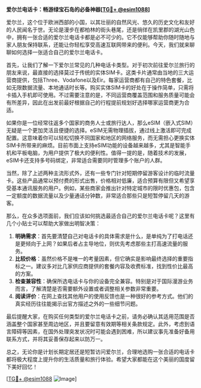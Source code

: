 **爱尔兰电话卡：畅游绿宝石岛的必备神器[[TG💪+ @esim1088](https://t.me/s/esim1088)]**

爱尔兰，这个位于欧洲西部的小国，以其壮丽的自然风光、悠久的历史文化和友好的人民闻名于世。无论是漫步在都柏林的街头巷尾，还是徜徉在凯里郡的湖光山色中，拥有一张合适的爱尔兰电话卡都是必不可少的。它不仅能够帮助你随时随地与家人朋友保持联系，还能让你轻松享受高速互联网带来的便利。今天，我们就来聊聊如何选择一张适合自己的爱尔兰电话卡。

首先，让我们了解一下爱尔兰常见的几种电话卡类型。对于初次前往爱尔兰旅行的朋友来说，最直接的选择莫过于传统的实体SIM卡。这类卡片通常由当地的三大运营商提供，包括Three、Vodafone以及Eir。每家运营商都有自己的特色套餐，比如无限数据流量、本地通话时长等。购买实体SIM卡的好处在于操作简单，只需将卡插入手机即可使用。不过需要注意的是，不同运营商覆盖范围和服务质量可能会有所差异，因此在出发前最好根据自己的行程提前规划好选择哪家运营商更为合适。

如果你是一位经常往返多个国家的商务人士或旅行达人，那么eSIM（嵌入式SIM）无疑是一个更加灵活且便捷的选择。eSIM无需物理插拔，通过线上激活即可完成配置。这意味着你可以轻松切换不同国家和地区的网络服务，而无需担心更换实体SIM卡所带来的麻烦。目前市面上支持eSIM功能的设备越来越多，尤其是智能手机和平板电脑，为用户提供了极大的便利性。值得一提的是，随着技术的发展，eSIM卡还支持多号码绑定，非常适合需要同时管理多个账户的人群。

当然，除了上述两种主流形式外，还有一些专门针对短期停留游客设计的临时流量卡。这些产品通常以预付费的形式出售，价格相对低廉，适合预算有限但又希望享受基本通讯服务的用户。例如，某些商家会推出针对特定城市的限时优惠包，包含一定额度的数据流量以及少量通话分钟数，非常适合那些只是短暂停留几天的游客。

那么，在众多选项面前，我们应该如何挑选最适合自己的爱尔兰电话卡呢？这里有几个小贴士可以帮助大家做出明智决策：

1. **明确需求**：首先要清楚自己对电话卡的具体需求是什么，是单纯为了打电话还是更倾向于上网？如果后者占主导地位，则优先考虑那些主打高速流量的服务。
2. **比较价格**：虽然价格不是唯一的考量因素，但它确实是影响最终选择的重要指标之一。建议多对比几家供应商提供的套餐内容及收费标准，找到性价比最高的方案。
3. **检查兼容性**：确保所选电话卡与你的设备完全兼容。特别是对于国际漫游业务而言，了解清楚是否需要额外设置或者调整相关参数非常重要。
4. **阅读评价**：在网上查找其他用户的使用反馈也是一种很好的参考方式。他们的真实经历往往能揭示出官方描述之外的一些细节问题。

最后提醒大家，在购买任何类型的爱尔兰电话卡之前，请务必确认其适用范围是否涵盖整个国家甚至周边地区，并且要留意有效期等相关条款规定。此外，考虑到语言障碍等因素，在国外处理突发状况时可能会遇到困难，所以建议事先准备好备用联系方式，并将其妥善保存起来以防万一。

总之，无论你是计划长期定居还是短暂访问爱尔兰，合理地选购一张合适的电话卡都将极大程度上提升你的生活质量和旅行体验。希望大家都能在这个美丽的国度留下美好回忆！

[[TG💪+ @esim1088](https://t.me/s/esim1088) ![Image](https://i.postimg.cc/4NQfJmqS/Snipaste-2025-05-13-00-14-12.png)]